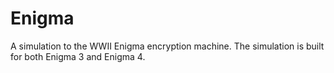 # Enigma
A simulation to the WWII Enigma encryption machine. The simulation is built for both Enigma 3 and Enigma 4.
